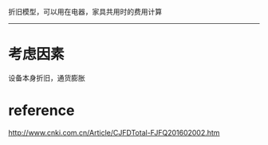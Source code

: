 折旧模型，可以用在电器，家具共用时的费用计算

---
# 考虑因素
设备本身折旧，通货膨胀

# reference
http://www.cnki.com.cn/Article/CJFDTotal-FJFQ201602002.htm